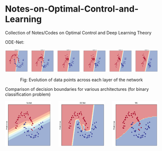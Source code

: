 # Notes-on-Optimal-Control-and-Learning
Collection of Notes/Codes on Optimal Control and Deep Learning Theory

ODE-Net:

![alt text](https://github.com/b53k/Notes-on-Optimal-Control-and-Learning/blob/main/Figures/ODE_iterations_spiral.png)
<p align=center> Fig: Evolution of data points across each layer of the network</p>


Comparison of decision boundaries for various architectures (for binary classification problem)

<div style="display: flex; justify-content: space-between;">
    <img src="https://github.com/b53k/Notes-on-Optimal-Control-and-Learning/blob/main/Figures/ResNet_region_spiral.png" alt="ResNet Region Spiral" width="30%">
    <img src="https://github.com/b53k/Notes-on-Optimal-Control-and-Learning/blob/main/Figures/ODE_region_spiral.png" alt="ODE Region Spiral" width="30%">
    <img src="https://github.com/b53k/Notes-on-Optimal-Control-and-Learning/blob/main/Figures/NN_region.png" alt="NN Region" width="30%">
</div>

